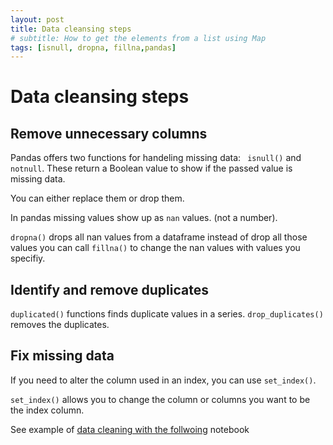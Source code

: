 ```yaml
---
layout: post
title: Data cleansing steps
# subtitle: How to get the elements from a list using Map
tags: [isnull, dropna, fillna,pandas]
---
```


# Data cleansing steps

## Remove unnecessary columns
Pandas offers two functions for handeling missing data:
` isnull()` and `notnull`.
These return a Boolean value to show if the passed value is missing data.

You can either replace them or drop them. 

In pandas missing values show up as `nan` values. (not a number).

`dropna()` drops all nan values from a dataframe
instead of drop all those values you can call `fillna()` to change the nan values with values you specifiy.
## Identify and remove duplicates
`duplicated()` functions finds duplicate values in a series.
`drop_duplicates()` removes the duplicates.
## Fix missing data 

If you need to alter the column used in an index, you can use `set_index()`.

`set_index()` allows you to change the column or columns you want to be the index column.

See example of [data cleaning with the follwoing](data-cleansing.ipynb) notebook

